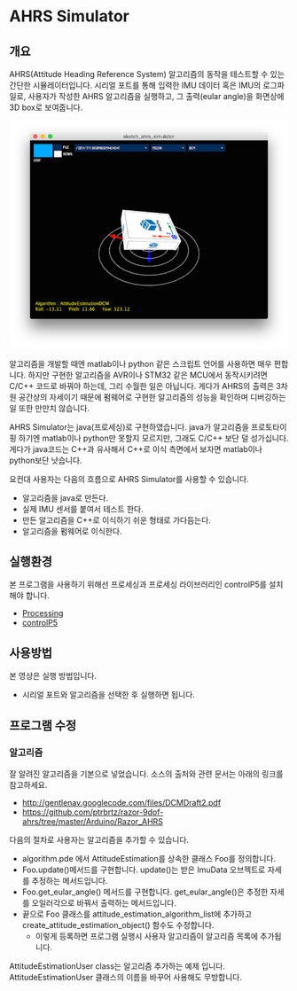 AHRS Simulator
====================

## 개요 

AHRS(Attitude Heading Reference System) 알고리즘의 동작을 테스트할 수 있는 간단한 시뮬레이터입니다. 시리얼 포트를 통해 입력한 IMU 데이터 혹은 IMU의 로그파일로, 사용자가 작성한  AHRS 알고리즘을 실행하고, 그 출력(eular angle)을 화면상에 3D box로 보여줍니다.  

![ScreenShot](images/ahrs_simulator.png)

알고리즘을 개발할 때엔 matlab이나 python 같은 스크립트 언어를 사용하면 매우 편합니다. 하지만 구현한 알고리즘을 AVR이나 STM32 같은 MCU에서 동작시키려면 C/C++ 코드로 바꿔야 하는데, 그리 수월한 일은 아닙니다. 게다가 AHRS의 출력은 3차원 공간상의 자세이기 때문에 펌웨어로 구현한 알고리즘의 성능을 확인하며 디버깅하는 일 또한 만만치 않습니다. 

AHRS Simulator는 java(프로세싱)로 구현하였습니다. java가 알고리즘을 프로토타이핑 하기엔 matlab이나 python만 못할지 모르지만, 그래도 C/C++ 보단 덜 성가십니다. 게다가 java코드는 C++과 유사해서 C++로 이식 측면에서 보자면 matlab이나 python보단 낫습니다. 

요컨대 사용자는 다음의 흐름으로 AHRS Simulator를 사용할 수 있습니다. 
* 알고리즘을 java로 만든다. 
* 실제 IMU 센서를 붙여서 테스트 한다.
* 만든 알고리즘을 C++로 이식하기 쉬운 형태로 가다듬는다. 
* 알고리즘을 펌웨어로 이식한다. 

## 실행환경 

본 프로그램을 사용하기 위해선 프로세싱과 프로세싱 라이브러리인 controlP5를 설치해야 합니다. 

* [Processing](https://processing.org)
* [controlP5](http://www.sojamo.de/libraries/controlP5/)

## 사용방법 

본 영상은 실행 방법입니다. 
* 시리얼 포트와 알고리즘을 선택한 후 실행하면 됩니다. 

## 프로그램 수정 

### 알고리즘

잘 알려진 알고리즘을 기본으로 넣었습니다. 소스의 출처와 관련 문서는 아래의 링크를 참고하세요. 
* http://gentlenav.googlecode.com/files/DCMDraft2.pdf
* https://github.com/ptrbrtz/razor-9dof-ahrs/tree/master/Arduino/Razor_AHRS

다음의 절차로 사용자는 알고리즘을 추가할 수 있습니다. 
* algorithm.pde 에서 AttitudeEstimation를 상속한 클래스 Foo를 정의합니다. 
* Foo.update()메서드를 구현합니다. update()는 받은 ImuData 오브젝트로 자세를 추정하는 메서드입니다. 
* Foo.get_eular_angle() 메서드를 구현합니다. get_eular_angle()은 추정한 자세를 오일러각으로 바꿔서 출력하는 메서드입니다. 
* 끝으로 Foo 클래스를 attitude_estimation_algorithm_list에 추가하고 create_attitude_estimation_object() 함수도 수정합니다. 
  * 이렇게 등록하면 프로그램 실행시 사용자 알고리즘이 알고리즘 목록에 추가됩니다. 

AttitudeEstimationUser class는 알고리즘 추가하는 예제 입니다. AttitudeEstimationUser 클래스의 이름을 바꾸어 사용해도 무방합니다. 
